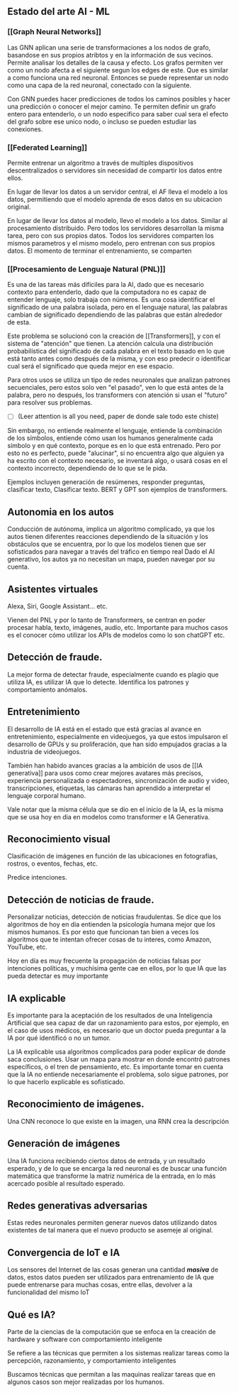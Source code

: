 ## Estado del arte AI - ML
### [[Graph Neural Networks]]
Las GNN aplican una serie de transformaciones a los nodos de grafo, basandose en sus propios atribtos y en la información de sus vecinos.
Permite analisar los detalles de la causa y efecto. Los grafos permiten ver como un nodo afecta a el siguiente segun los edges de este. Que es similar a como funciona una red neuronal. Entonces se puede representar un nodo como una capa de la red neuronal, conectado con la siguiente.

Con GNN puedes hacer predicciones de todos los caminos posibles y hacer una predicción o conocer el mejor camino. 
Te permiten definir un grafo entero para entenderlo, o un nodo especifico para saber cual sera el efecto del grafo sobre ese unico nodo, o incluso se pueden estudiar las conexiones.

### [[Federated Learning]]

Permite entrenar un algoritmo a través de multiples dispositivos descentralizados o servidores sin necesidad de compartir los datos entre ellos.

En lugar de llevar los datos a un servidor central, el AF lleva el modelo a los datos, permitiendo que el modelo aprenda de esos datos en su ubicacion original.

En lugar de llevar los datos al modelo, llevo el modelo a los datos. Similar al procesamiento distribuido. Pero todos los servidores desarrollan la misma tarea, pero con sus propios datos. Todos los servidores comparten los mismos parametros y el mismo modelo, pero entrenan con sus propios datos. 
El momento de terminar el entrenamiento, se comparten 

### [[Procesamiento de Lenguaje Natural (PNL)]]
Es una de las tareas más difíciles para la AI, dado que es necesario contexto para entenderlo, dado que la computadora no es capaz de entender lenguaje, solo trabaja con números. 
Es una cosa identificar el significado de una palabra isolada, pero en el lenguaje natural, las palabras cambian de significado dependiendo de las palabras que están alrededor de esta.

Este problema se solucionó con la creación de [[Transformers]], y con el sistema de "atención" que tienen. La atención calcula una distribución probabilística del significado de cada palabra en el texto basado en lo que está tanto antes como después de la misma, y con eso predecir o identificar cual será el significado que queda mejor en ese espacio.

Para otros usos se utiliza un tipo de redes neuronales que analizan patrones secuenciales, pero estos solo ven "el pasado", ven lo que está antes de la palabra, pero no después, los transformers con atención si usan el "futuro" para resolver sus problemas.
 
- [ ] (Leer attention is all you need, paper de donde sale todo este chiste)

Sin embargo, no entiende realmente el lenguaje, entiende la combinación de los símbolos, entiende cómo usan los humanos generalmente cada símbolo y en qué contexto, porque es en lo que está entrenado. Pero por esto no es perfecto, puede "alucinar", si no encuentra algo que alguien ya ha escrito con el contexto necesario, se inventará algo, o usará cosas en el contexto incorrecto, dependiendo de lo que se le pida.

Ejemplos incluyen generación de resúmenes, responder preguntas, clasificar texto, Clasificar texto.
BERT y GPT son ejemplos de transformers.

## Autonomia en los autos

Conducción de autónoma, implica un algoritmo complicado, ya que los autos tienen diferentes reacciones dependiendo de la situación y los obstáculos que se encuentra, por lo que los modelos tienen que ser sofisticados para navegar a través del tráfico en tiempo real
Dado el AI generativo, los autos ya no necesitan un mapa, pueden navegar por su cuenta.

## Asistentes virtuales

Alexa, Siri, Google Assistant... etc.

Vienen del PNL y por lo tanto de Transformers, se centran en poder procesar habla, texto, imágenes, audio, etc. Importante para muchos casos es el conocer cómo utilizar los APIs de modelos como lo son chatGPT etc.

## Detección de fraude.

La mejor forma de detectar fraude, especialmente cuando es plagio que utiliza IA, es utilizar IA que lo detecte. Identifica los patrones y comportamiento anómalos. 

## Entretenimiento

El desarrollo de IA está en el estado que está gracias al avance en entretenimiento, especialmente en videojuegos, ya que estos impulsaron el desarrollo de GPUs y su proliferación, que han sido empujados gracias a la industria de videojuegos.

También han habido avances gracias a la ambición de usos de [[IA generativa]] para usos como crear mejores avatares más precisos, experiencia personalizada o espectadores, sincronización de audio y video, transcripciones, etiquetas, las cámaras han aprendido a interpretar el lenguaje corporal humano.

Vale notar que la misma célula que se dio en el inicio de la IA, es la misma que se usa hoy en dia en modelos como transformer e IA Generativa.

## Reconocimiento visual

Clasificación de imágenes en función de las ubicaciones en fotografías, rostros, o eventos, fechas, etc.

Predice intenciones.

## Detección de noticias de fraude.

Personalizar noticias, detección de noticias fraudulentas.
Se dice que los algoritmos de hoy en dia entienden la psicología humana mejor que los mismos humanos. Es por esto que funcionan tan bien a veces los algoritmos que te intentan ofrecer cosas de tu interes, como Amazon, YouTube, etc.

Hoy en día es muy frecuente la propagación de noticias falsas por intenciones políticas, y muchísima gente cae en ellos, por lo que IA que las pueda detectar es muy importante

## IA explicable

Es importante para la aceptación de los resultados de una Inteligencia Artificial que sea capaz de dar un razonamiento para estos, por ejemplo, en el caso de usos médicos, es necesario que un doctor pueda preguntar a la IA por qué identificó  o no un tumor. 

La IA explicable usa algoritmos complicados para poder explicar de donde saca conclusiones. Usar un mapa para mostrar en donde encontró patrones específicos, o el tren de pensamiento, etc.
Es importante tomar en cuenta que la IA no entiende necesariamente el problema, solo sigue patrones, por lo que hacerlo explicable es sofisticado.

## Reconocimiento de imágenes.
 
 Una CNN reconoce lo que existe en la imagen, una RNN crea la descripción

## Generación de imágenes

Una IA funciona recibiendo ciertos datos de entrada, y un resultado esperado, y de lo que se encarga la red neuronal es de buscar una función matemática que transforme la matriz numérica de la entrada, en lo más acercado posible al resultado esperado.

## Redes generativas adversarias

Estas redes neuronales permiten generar nuevos datos utilizando datos existentes de tal manera que el nuevo producto se asemeje al original.

## Convergencia de IoT e IA

Los sensores del Internet de las cosas generan una cantidad ***masiva*** de datos, estos datos pueden ser utilizados para entrenamiento de IA que puede entrenarse para muchas cosas, entre ellas, devolver a la funcionalidad del mismo IoT

## Qué es IA?

Parte de la ciencias de la computación que se enfoca en la creación de hardware y software con comportamiento inteligente

Se refiere a las técnicas que permiten a los sistemas realizar tareas como la percepción, razonamiento, y comportamiento inteligentes

Buscamos técnicas que permitan a las maquinas realizar tareas que en algunos casos son mejor realizadas por los humanos.








